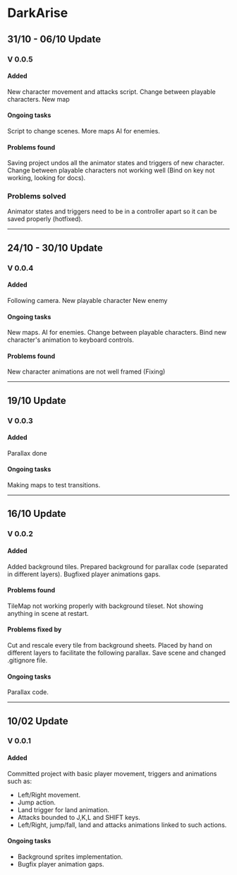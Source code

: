 # DarkArise

## 31/10 - 06/10 Update
### V 0.0.5

#### Added

New character movement and attacks script.
Change between playable characters.
New map

#### Ongoing tasks

Script to change scenes.
More maps
AI for enemies.

#### Problems found

Saving project undos all the animator states and triggers of new character.
Change between playable characters not working well (Bind on key not working, looking for docs).

### Problems solved

Animator states and triggers need to be in a controller apart so it can be saved properly (hotfixed).

---

## 24/10 - 30/10 Update
### V 0.0.4

#### Added

Following camera.
New playable character
New enemy

#### Ongoing tasks

New maps.
AI for enemies.
Change between playable characters.
Bind new character's animation to keyboard controls.

#### Problems found

New character animations are not well framed (Fixing)

---

## 19/10 Update
### V 0.0.3

#### Added

Parallax done

#### Ongoing tasks

Making maps to test transitions.

---

## 16/10 Update
### V 0.0.2

#### Added

Added background tiles.
Prepared background for parallax code (separated in different layers).
Bugfixed player animations gaps.

#### Problems found

TileMap not working properly with background tileset.
Not showing anything in scene at restart.

#### Problems fixed by

Cut and rescale every tile from background sheets.
Placed by hand on different layers to facilitate the following parallax.
Save scene and changed .gitignore file.

#### Ongoing tasks

Parallax code.

---

## 10/02 Update
### V 0.0.1

#### Added

Committed project with basic player movement, triggers and animations such as:
- Left/Right movement.
- Jump action.
- Land trigger for land animation.
- Attacks bounded to J,K,L and SHIFT keys.
- Left/Right, jump/fall, land and attacks animations linked to such actions.

#### Ongoing tasks

- Background sprites implementation.
- Bugfix player animation gaps.